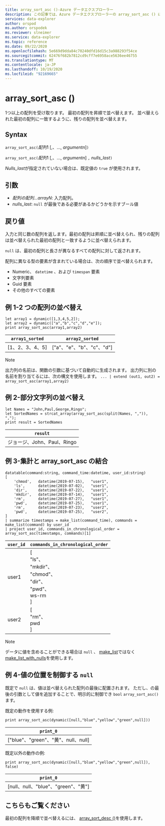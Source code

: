 ```yaml
---
title: array_sort_asc ()-Azure データエクスプローラー
description: この記事では、Azure データエクスプローラーの array_sort_asc () について説明します。
services: data-explorer
author: orspod
ms.author: orspodek
ms.reviewer: slneimer
ms.service: data-explorer
ms.topic: reference
ms.date: 09/22/2020
ms.openlocfilehash: 5e669d9dda84c70240dfd16d15c3a988293f54ce
ms.sourcegitcommit: 62476f682b7812cd9cff7e6958ace5636ee46755
ms.translationtype: MT
ms.contentlocale: ja-JP
ms.lasthandoff: 10/19/2020
ms.locfileid: "92169665"
---
```

# <a name="array_sort_asc"></a>array_sort_asc ()

1つ以上の配列を受け取ります。 最初の配列を昇順で並べ替えます。 並べ替えられた最初の配列に一致するように、残りの配列を並べ替えます。

## <a name="syntax"></a>Syntax

`array_sort_asc(`*配列*1 [,、..., *argumentn*]`)`

`array_sort_asc(`*配列*1 [,、..., *argumentn*] `,` *nulls_last*`)`

*Nulls_last*が指定されていない場合は、既定値の `true` が使用されます。

## <a name="arguments"></a>引数

* *配列の配列...arrayN*: 入力配列。
* *nulls_last*: `null` が最後である必要があるかどうかを示すブール値

## <a name="returns"></a>戻り値

入力と同じ数の配列を返します。最初の配列は昇順に並べ替えられ、残りの配列は並べ替えられた最初の配列と一致するように並べ替えられます。

`null` は、最初の配列と長さが異なるすべての配列に対して返されます。

配列に異なる型の要素が含まれている場合は、次の順序で並べ替えられます。

* Numeric、 `datetime` 、および `timespan` 要素
* 文字列要素
* Guid 要素
* その他のすべての要素

## <a name="example-1---sorting-two-arrays"></a>例 1-2 つの配列の並べ替え

<!-- csl: https://help.kusto.windows.net:443/Samples -->
```kusto
let array1 = dynamic([1,3,4,5,2]);
let array2 = dynamic(["a","b","c","d","e"]);
print array_sort_asc(array1,array2)
```

|`array1_sorted`|`array2_sorted`|
|---|---|
|[1、2、3、4、5]|["a"、"e"、"b"、"c"、"d"]|

> [!Note]
> 出力列の名前は、関数の引数に基づいて自動的に生成されます。 出力列に別の名前を割り当てるには、次の構文を使用します。 `... | extend (out1, out2) = array_sort_asc(array1,array2)`

## <a name="example-2---sorting-substrings"></a>例 2-部分文字列の並べ替え

<!-- csl: https://help.kusto.windows.net:443/Samples -->
```kusto
let Names = "John,Paul,George,Ringo";
let SortedNames = strcat_array(array_sort_asc(split(Names, ",")), ",");
print result = SortedNames
```

|`result`|
|---|
|ジョージ、John、Paul、Ringo|

## <a name="example-3---combining-summarize-and-array_sort_asc"></a>例 3-集計と array_sort_asc の結合

<!-- csl: https://help.kusto.windows.net:443/Samples -->
```kusto
datatable(command:string, command_time:datetime, user_id:string)
[
    'chmod',   datetime(2019-07-15),   "user1",
    'ls',      datetime(2019-07-02),   "user1",
    'dir',     datetime(2019-07-22),   "user1",
    'mkdir',   datetime(2019-07-14),   "user1",
    'rm',      datetime(2019-07-27),   "user1",
    'pwd',     datetime(2019-07-25),   "user1",
    'rm',      datetime(2019-07-23),   "user2",
    'pwd',     datetime(2019-07-25),   "user2",
]
| summarize timestamps = make_list(command_time), commands = make_list(command) by user_id
| project user_id, commands_in_chronological_order = array_sort_asc(timestamps, commands)[1]
```

|`user_id`|`commands_in_chronological_order`|
|---|---|
|user1|[<br>  "ls"、<br>  "mkdir"、<br>  "chmod"、<br>  "dir"、<br>  "pwd"、<br>  ws-rm<br>]|
|user2|[<br>  "rm"、<br>  pwd<br>]|

> [!Note]
> データに値を含めることができる場合は `null` 、 [make_list](makelist-aggfunction.md)ではなく[make_list_with_nulls](make-list-with-nulls-aggfunction.md)を使用します。

## <a name="example-4---controlling-location-of-null-values"></a>例 4-値の位置を制御する `null`

既定で `null` は、値は並べ替えられた配列の最後に配置されます。 ただし、の最後の引数として値を追加することで、明示的に制御でき `bool` `array_sort_asc()` ます。

既定の動作を使用する例:

<!-- csl: https://help.kusto.windows.net:443/Samples -->
```kusto
print array_sort_asc(dynamic([null,"blue","yellow","green",null]))
```

|`print_0`|
|---|
|["blue"、"green"、"黄"、null、null]|

既定以外の動作の例:

<!-- csl: https://help.kusto.windows.net:443/Samples -->
```kusto
print array_sort_asc(dynamic([null,"blue","yellow","green",null]), false)
```

|`print_0`|
|---|
|[null、null、"blue"、"green"、"黄"]|

## <a name="see-also"></a>こちらもご覧ください

最初の配列を降順で並べ替えるには、 [array_sort_desc ()](arraysortdescfunction.md)を使用します。

